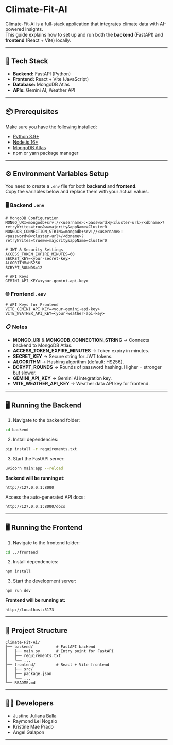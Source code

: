 
# Climate-Fit-AI

Climate-Fit-AI is a full-stack application that integrates climate data with AI-powered insights.  
This guide explains how to set up and run both the **backend** (FastAPI) and **frontend** (React + Vite) locally.

---

## 🚀 Tech Stack

- **Backend:** FastAPI (Python)  
- **Frontend:** React + Vite (JavaScript)  
- **Database:** MongoDB Atlas  
- **APIs:** Gemini AI, Weather API  

---

## 📦 Prerequisites

Make sure you have the following installed:

- [Python 3.9+](https://www.python.org/downloads/)
- [Node.js 16+](https://nodejs.org/en/download/)
- [MongoDB Atlas](https://www.mongodb.com/cloud/atlas)
- npm or yarn package manager

---

## ⚙️ Environment Variables Setup

You need to create a `.env` file for both **backend** and **frontend**.  
Copy the variables below and replace them with your actual values.

### 🖥️ Backend `.env`
```env
# MongoDB Configuration
MONGO_URI=mongodb+srv://<username>:<password>@<cluster-url>/<dbname>?retryWrites=true&w=majority&appName=Cluster0
MONGODB_CONNECTION_STRING=mongodb+srv://<username>:<password>@<cluster-url>/<dbname>?retryWrites=true&w=majority&appName=Cluster0

# JWT & Security Settings
ACCESS_TOKEN_EXPIRE_MINUTES=60
SECRET_KEY=<your-secret-key>
ALGORITHM=HS256
BCRYPT_ROUNDS=12

# API Keys
GEMINI_API_KEY=<your-gemini-api-key>
````

### 🌐 Frontend `.env`

```env
# API Keys for Frontend
VITE_GEMINI_API_KEY=<your-gemini-api-key>
VITE_WEATHER_API_KEY=<your-weather-api-key>
```

### 📋 Notes

* **MONGO\_URI** & **MONGODB\_CONNECTION\_STRING** → Connects backend to MongoDB Atlas.
* **ACCESS\_TOKEN\_EXPIRE\_MINUTES** → Token expiry in minutes.
* **SECRET\_KEY** → Secure string for JWT tokens.
* **ALGORITHM** → Hashing algorithm (default: HS256).
* **BCRYPT\_ROUNDS** → Rounds of password hashing. Higher = stronger but slower.
* **GEMINI\_API\_KEY** → Gemini AI integration key.
* **VITE\_WEATHER\_API\_KEY** → Weather data API key for frontend.

---

## 🖥️ Running the Backend

1. Navigate to the backend folder:

```bash
cd backend
```

2. Install dependencies:

```bash
pip install -r requirements.txt
```

3. Start the FastAPI server:

```bash
uvicorn main:app --reload
```

**Backend will be running at:**

```
http://127.0.0.1:8000
```

Access the auto-generated API docs:

```
http://127.0.0.1:8000/docs
```

---

## 🖥️ Running the Frontend

1. Navigate to the frontend folder:

```bash
cd ../frontend
```

2. Install dependencies:

```bash
npm install
```

3. Start the development server:

```bash
npm run dev
```

**Frontend will be running at:**

```
http://localhost:5173
```

---

## 📂 Project Structure

```
Climate-Fit-Ai/
├── backend/          # FastAPI backend
│   ├── main.py       # Entry point for FastAPI
│   ├── requirements.txt
│   └── ...
├── frontend/         # React + Vite frontend
│   ├── src/
│   ├── package.json
│   └── ...
└── README.md
```

---

## 👩‍💻 Developers

* Justine Juliana Balla
* Raymond Lei Nogalo
* Kristine Mae Prado
* Angel Galapon

---

